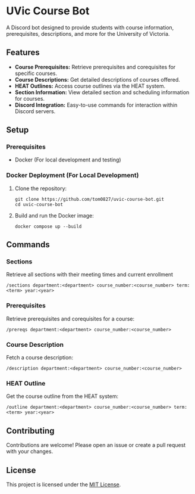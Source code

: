 # UVic Course Bot

A Discord bot designed to provide students with course information, prerequisites, descriptions, and more for the University of Victoria.

## Features

- **Course Prerequisites:** Retrieve prerequisites and corequisites for specific courses.
- **Course Descriptions:** Get detailed descriptions of courses offered.
- **HEAT Outlines:** Access course outlines via the HEAT system.
- **Section Information:** View detailed section and scheduling information for courses.
- **Discord Integration:** Easy-to-use commands for interaction within Discord servers.

## Setup

### Prerequisites

- Docker (For local development and testing)

### Docker Deployment (For Local Development)

1. Clone the repository:
   ```
   git clone https://github.com/tom0827/uvic-course-bot.git
   cd uvic-course-bot
   ```

2. Build and run the Docker image:
   ```
   docker compose up --build
   ```

## Commands

### Sections
Retrieve all sections with their meeting times and current enrollment
```
/sections department:<department> course_number:<course_number> term:<term> year:<year>
```

### Prerequisites
Retrieve prerequisites and corequisites for a course:
```
/prereqs department:<department> course_number:<course_number>
```

### Course Description
Fetch a course description:
```
/description department:<department> course_number:<course_number>
```

### HEAT Outline
Get the course outline from the HEAT system:
```
/outline department:<department> course_number:<course_number> term:<term> year:<year>
```

## Contributing

Contributions are welcome! Please open an issue or create a pull request with your changes.

## License

This project is licensed under the [MIT License](LICENSE).